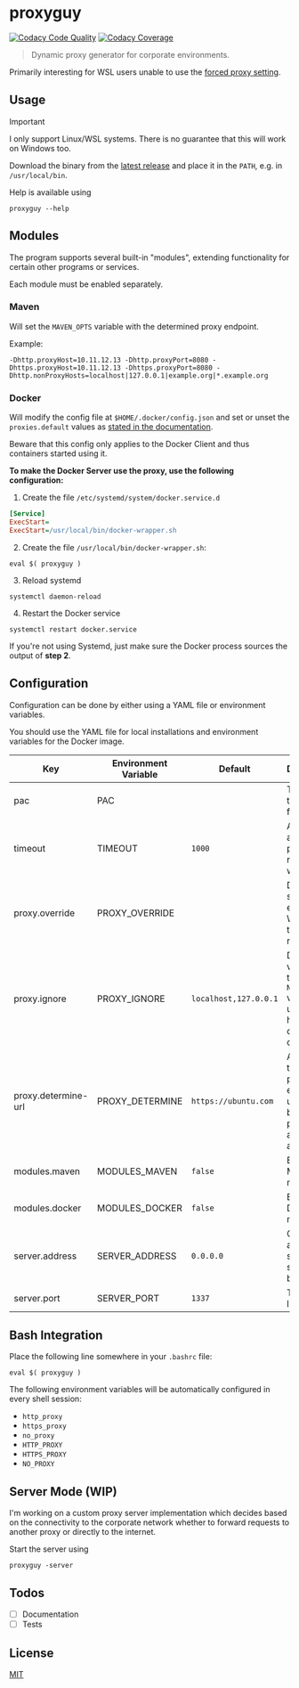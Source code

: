 # proxyguy

[![Codacy Code Quality](https://app.codacy.com/project/badge/Grade/3dec0f6cb90948418d71add803076eb8)](https://app.codacy.com/gh/axelrindle/proxyguy/dashboard?utm_source=gh&utm_medium=referral&utm_content=&utm_campaign=Badge_grade)
[![Codacy Coverage](https://app.codacy.com/project/badge/Coverage/3dec0f6cb90948418d71add803076eb8)](https://app.codacy.com/gh/axelrindle/proxyguy/dashboard?utm_source=gh&utm_medium=referral&utm_content=&utm_campaign=Badge_coverage)

> Dynamic proxy generator for corporate environments.

Primarily interesting for WSL users unable to use the [forced proxy setting](https://learn.microsoft.com/de-de/windows/wsl/wsl-config#experimental-settings).

## Usage

> [!IMPORTANT]
> I only support Linux/WSL systems. There is no guarantee that this will work on Windows too.

Download the binary from the [latest release](https://github.com/axelrindle/proxyguy/releases/latest) and place it in the `PATH`, e.g. in `/usr/local/bin`.

Help is available using

```shell
proxyguy --help
```

## Modules

The program supports several built-in "modules", extending functionality for certain other programs or services.

Each module must be enabled separately.

### Maven

Will set the `MAVEN_OPTS` variable with the determined proxy endpoint.

Example:

```
-Dhttp.proxyHost=10.11.12.13 -Dhttp.proxyPort=8080 -Dhttps.proxyHost=10.11.12.13 -Dhttps.proxyPort=8080 -Dhttp.nonProxyHosts=localhost|127.0.0.1|example.org|*.example.org
```

### Docker

Will modify the config file at `$HOME/.docker/config.json` and set or unset the `proxies.default`
values as [stated in the documentation](https://docs.docker.com/network/proxy/#configure-the-docker-client).

Beware that this config only applies to the Docker Client and thus containers started using it.

**To make the Docker Server use the proxy, use the following configuration:**

1. Create the file `/etc/systemd/system/docker.service.d`

```ini
[Service]
ExecStart=
ExecStart=/usr/local/bin/docker-wrapper.sh
```

2. Create the file `/usr/local/bin/docker-wrapper.sh`:

```shell
eval $( proxyguy )
```

3. Reload systemd

```shell
systemctl daemon-reload
```

4. Restart the Docker service

```shell
systemctl restart docker.service
```

If you're not using Systemd, just make sure the Docker process sources the output of **step 2**.

## Configuration

Configuration can be done by either using a YAML file or environment variables.

You should use the YAML file for local installations and environment variables for the Docker image.

| Key | Environment Variable | Default | Description |
| --- | --- | --- | --- |
| pac | PAC | | The URL to the .pac file. |
| timeout | TIMEOUT | `1000` | A timeout after which proxy resolving will fail. |
| proxy.override | PROXY_OVERRIDE | | Defines a static proxy endpoint. Will disable the PAC resolution. |
| proxy.ignore | PROXY_IGNORE | `localhost,127.0.0.1` | Defines the value for the `NO_PROXY` variable, urls and hosts to directly connect to. |
| proxy.determine-url | PROXY_DETERMINE | `https://ubuntu.com` | An url used to find the proxy endpoint to use. Should be a publicly available address. |
| modules.maven | MODULES_MAVEN | `false` | Enabled the Maven module. |
| modules.docker | MODULES_DOCKER | `false` | Enabled the Docker module. |
| server.address | SERVER_ADDRESS | `0.0.0.0` | On which address the server should bind. |
| server.port | SERVER_PORT | `1337` | The port to listen on. |

## Bash Integration

Place the following line somewhere in your `.bashrc` file:

```shell
eval $( proxyguy )
```

The following environment variables will be automatically configured in every shell session:

- `http_proxy`
- `https_proxy`
- `no_proxy`
- `HTTP_PROXY`
- `HTTPS_PROXY`
- `NO_PROXY`

## Server Mode (WIP)

I'm working on a custom proxy server implementation which decides based on the connectivity to the corporate network
whether to forward requests to another proxy or directly to the internet.

Start the server using

```shell
proxyguy -server
```

## Todos

- [ ] Documentation
- [ ] Tests

## License

[MIT](LICENSE)
